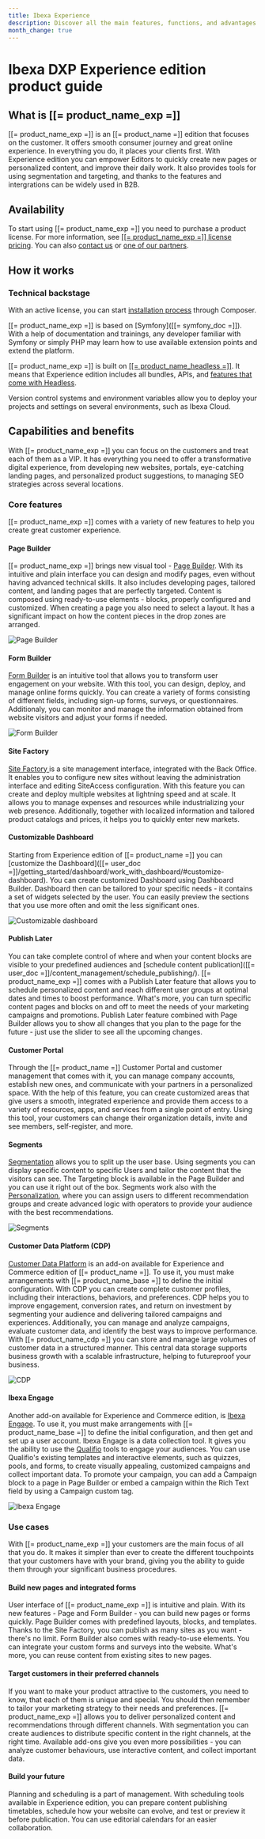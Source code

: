 ```yaml
---
title: Ibexa Experience
description: Discover all the main features, functions, and advantages of the Ibexa Experience.
month_change: true
---
```


# Ibexa DXP Experience edition product guide

## What is [[= product_name_exp =]]

[[= product_name_exp =]] is an [[= product_name =]] edition that focuses on the customer.
It offers smooth consumer journey and great online experience. In everything you do, it places your clients first.
With Experience edition you can empower Editors to quickly create new pages or personalized content, and improve their daily work.
It also provides tools for using segmentation and targeting, and thanks to the features and intergrations can be widely used in B2B.

## Availability

To start using [[= product_name_exp =]] you need to purchase a product license.
For more information, see [[[= product_name_exp =]] license pricing](https://www.ibexa.co/products/pricing?tab=2).
You can also [contact us](https://www.ibexa.co/about-ibexa/contact-us) or [one of our partners](https://www.ibexa.co/partners).

## How it works

### Technical backstage

With an active license, you can start [installation process](install_ibexa_dxp.md) through Composer.

[[= product_name_exp =]] is based on [Symfony]([[= symfony_doc =]]). With a help of documentation and trainings, any developer familiar with Symfony or simply PHP may learn how to use available extension points and extend the platform.

[[= product_name_exp =]] is built on [[[= product_name_headless =]]](headless.md). It means that Experience edition includes all bundles, APIs, and [features that come with Headless](headless.md#core-features).

Version control systems and environment variables allow you to deploy your projects and settings on several environments, such as Ibexa Cloud.

## Capabilities and benefits

With [[= product_name_exp =]] you can focus on the customers and treat each of them as a VIP.
It has everything you need to offer a transformative digital experience, from developing new websites, portals, eye-catching landing pages, and personalized product suggestions, to managing SEO strategies across several locations.

### Core features

[[= product_name_exp =]] comes with a variety of new features to help you create great customer experience.

#### Page Builder

[[= product_name_exp =]] brings new visual tool - [Page Builder](page_builder_guide.md). With its intuitive and plain interface you can design and modify pages, even without having advanced technical skills. It also includes developing pages, tailored content, and landing pages that are perfectly targeted. Content is composed using ready-to-use elements - blocks, properly configured and customized.
When creating a page you also need to select a layout. It has a significant impact on how the content pieces in the drop zones are arranged.

![Page Builder](page_builder.png)

#### Form Builder

[Form Builder](form_builder_guide.md) is an intuitive tool that allows you to transform user engagement on your website.
With this tool, you can design, deploy, and manage online forms quickly.
You can create a variety of forms consisting of different fields, including sign-up forms, surveys, or questionnaires.
Additionaly, you can monitor and manage the information obtained from website visitors and adjust your forms if needed.

![Form Builder](form_builder.png)

#### Site Factory

[Site Factory ](site_factory.md) is a site management interface, integrated with the Back Office. It enables you to configure new sites without leaving the administration interface and editing SiteAccess configuration.
With this feature you can create and deploy multiple websites at lightning speed and at scale.
It allows you to manage expenses and resources while industrializing your web presence. Additionally, together with localized information and tailored product catalogs and prices, it helps you to quickly enter new markets.

#### Customizable Dashboard

Starting from Experience edition of [[= product_name =]] you can [customize the Dashboard]([[= user_doc =]]/getting_started/dashboard/work_with_dashboard/#customize-dashboard).
You can create customized Dashboard using Dashboard Builder. Dashboard then can be tailored to your specific needs - it contains a set of widgets selected by the user. You can easily preview the sections that you use more often and omit the less significant ones.

![Customizable dashboard](customizable_dashboard.png)

#### Publish Later

You can take complete control of where and when your content blocks are visible to your predefined audiences and [schedule content publication]([[= user_doc =]]/content_management/schedule_publishing/).
[[= product_name_exp =]] comes with a Publish Later feature that allows you to schedule personalized content and reach different user groups at optimal dates and times to boost performance.
What's more, you can turn specific content pages and blocks on and off to meet the needs of your marketing campaigns and promotions.
Publish Later feature combined with Page Builder allows you to show all changes that you plan to the page for the future - just use the slider to see all the upcoming changes.

#### Customer Portal

Through the [[= product_name =]] Customer Portal and customer management that comes with it, you can manage company accounts, establish new ones, and communicate with your partners in a personalized space.
With the help of this feature, you can create customized areas that give users a smooth, integrated experience and provide them access to a variety of resources, apps, and services from a single point of entry.
Using this tool, your customers can change their organization details, invite and see members, self-register, and more.

#### Segments

[Segmentation](https://doc.ibexa.co/en/latest/administration/admin_panel/segments_admin_panel/) allows you to split up the user base.
Using segments you can display specific content to specific Users and tailor the content that the visitors can see.
The Targeting block is available in the Page Builder and you can use it right out of the box.
Segments work also with the [Personalization](personalization_brochure.md), where you can assign users to different recommendation groups and create advanced logic with operators to provide your audience with the best recommendations.

![Segments](segments.png)

#### Customer Data Platform (CDP)

[Customer Data Platform](cdp_guide.md) is an add-on available for Experience and Commerce edition of [[= product_name =]].
To use it, you must make arrangements with [[= product_name_base =]] to define the initial configuration.
With CDP you can create complete customer profiles, including their interactions, behaviors, and preferences.
CDP helps you to improve engagement, conversion rates, and return on investment by segmenting your audience and delivering tailored campaigns and experiences.
Additionally, you can manage and analyze campaigns, evaluate customer data, and identify the best ways to improve performance.
With [[= product_name_cdp =]] you can store and manage large volumes of customer data in a structured manner. This central data storage supports business growth with a scalable infrastructure, helping to futureproof your business.

![CDP](cdp.png)

#### Ibexa Engage

Another add-on available for Experience and Commerce edition, is [Ibexa Engage](ibexa_engage.md).
To use it, you must make arrangements with [[= product_name_base =]] to define the initial configuration, and then get and set up a user account.
Ibexa Engage is a data collection tool. It gives you the ability to use the [Qualifio](https://qualifio.com/) tools to engage your audiences. You can use Qualifio's existing templates and interactive elements, such as quizzes, pools, and forms, to create visually appealing, customized campaigns and collect important data.
To promote your campaign, you can add a Campaign block to a page in Page Builder or embed a campaign within the Rich Text field by using a Campaign custom tag.

![Ibexa Engage](ibexa_engage.png)

### Use cases

With [[= product_name_exp =]] your customers are the main focus of all that you do.
It makes it simpler than ever to create the different touchpoints that your customers have with your brand, giving you the ability to guide them through your significant business procedures. 

#### Build new pages and integrated forms

User interface of [[= product_name_exp =]] is intuitive and plain. With its new features - Page and Form Builder - you can build new pages or forms quickly. Page Builder comes with predefined layouts, blocks, and templates. Thanks to the Site Factory, you can publish as many sites as you want - there's no limit. Form Builder also comes with ready-to-use elements. You can integrate your custom forms and surveys into the website. What's more, you can reuse content from existing sites to new pages.

#### Target customers in their preferred channels

If you want to make your product attractive to the customers, you need to know, that each of them is unique and special. You should then remember to tailor your marketing strategy to their needs and preferences. 
[[= product_name_exp =]] allows you to deliver personalized content and recommendations through different channels.
With segmentation you can create audiences to distribute specific content in the right channels, at the right time.
Available add-ons give you even more possibilities - you can analyze customer behaviours, use interactive content, and collect important data.

#### Build your future

Planning and scheduling is a part of management. With scheduling tools available in Experience edition, you can prepare content publishing timetables, schedule how your website can evolve, and test or preview it before publication. You can use editorial calendars for an easier collaboration.